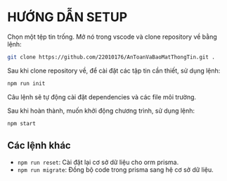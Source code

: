 # HƯỚNG DẪN SETUP

Chọn một tệp tin trống. Mở nó trong vscode và clone repository về bằng lệnh: 
```bash
git clone https://github.com/22010176/AnToanVaBaoMatThongTin.git .
```
Sau khi clone repository về, để cài đặt các tập tin cần thiết, sử dụng lệnh:
```bash
npm run init
```
Câu lệnh sẽ tự động cài đặt dependencies và các file môi trường.

Sau khi hoàn thành, muốn khởi động chương trình, sử dụng lệnh:
```bash
npm start
```
## Các lệnh khác
- `npm run reset`: Cài đặt lại cơ sở dữ liệu cho orm prisma.
- `npm run migrate`: Đồng bộ code trong prisma sang hệ cơ sở dữ liệu.